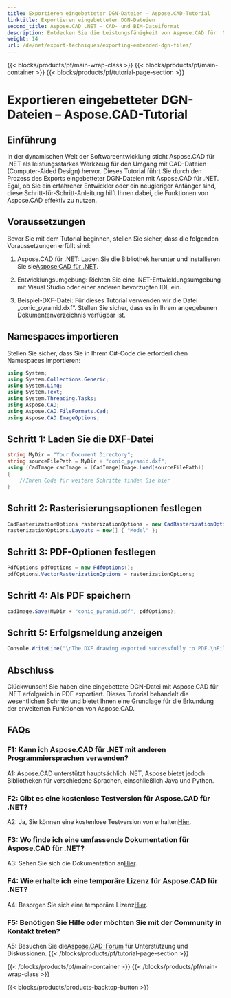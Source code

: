 ```yaml
---
title: Exportieren eingebetteter DGN-Dateien – Aspose.CAD-Tutorial
linktitle: Exportieren eingebetteter DGN-Dateien
second_title: Aspose.CAD .NET – CAD- und BIM-Dateiformat
description: Entdecken Sie die Leistungsfähigkeit von Aspose.CAD für .NET. Erfahren Sie in dieser Schritt-für-Schritt-Anleitung, wie Sie eingebettete DGN-Dateien mühelos in PDF exportieren.
weight: 14
url: /de/net/export-techniques/exporting-embedded-dgn-files/
---
```


{{< blocks/products/pf/main-wrap-class >}}
{{< blocks/products/pf/main-container >}}
{{< blocks/products/pf/tutorial-page-section >}}

# Exportieren eingebetteter DGN-Dateien – Aspose.CAD-Tutorial

## Einführung

In der dynamischen Welt der Softwareentwicklung sticht Aspose.CAD für .NET als leistungsstarkes Werkzeug für den Umgang mit CAD-Dateien (Computer-Aided Design) hervor. Dieses Tutorial führt Sie durch den Prozess des Exports eingebetteter DGN-Dateien mit Aspose.CAD für .NET. Egal, ob Sie ein erfahrener Entwickler oder ein neugieriger Anfänger sind, diese Schritt-für-Schritt-Anleitung hilft Ihnen dabei, die Funktionen von Aspose.CAD effektiv zu nutzen.

## Voraussetzungen

Bevor Sie mit dem Tutorial beginnen, stellen Sie sicher, dass die folgenden Voraussetzungen erfüllt sind:

1.  Aspose.CAD für .NET: Laden Sie die Bibliothek herunter und installieren Sie sie[Aspose.CAD für .NET](https://releases.aspose.com/cad/net/).

2. Entwicklungsumgebung: Richten Sie eine .NET-Entwicklungsumgebung mit Visual Studio oder einer anderen bevorzugten IDE ein.

3. Beispiel-DXF-Datei: Für dieses Tutorial verwenden wir die Datei „conic_pyramid.dxf“. Stellen Sie sicher, dass es in Ihrem angegebenen Dokumentenverzeichnis verfügbar ist.

## Namespaces importieren

Stellen Sie sicher, dass Sie in Ihrem C#-Code die erforderlichen Namespaces importieren:

```csharp
using System;
using System.Collections.Generic;
using System.Linq;
using System.Text;
using System.Threading.Tasks;
using Aspose.CAD;
using Aspose.CAD.FileFormats.Cad;
using Aspose.CAD.ImageOptions;
```

## Schritt 1: Laden Sie die DXF-Datei

```csharp
string MyDir = "Your Document Directory";
string sourceFilePath = MyDir + "conic_pyramid.dxf";
using (CadImage cadImage = (CadImage)Image.Load(sourceFilePath))
{
    //Ihren Code für weitere Schritte finden Sie hier
}
```

## Schritt 2: Rasterisierungsoptionen festlegen

```csharp
CadRasterizationOptions rasterizationOptions = new CadRasterizationOptions();
rasterizationOptions.Layouts = new[] { "Model" };
```

## Schritt 3: PDF-Optionen festlegen

```csharp
PdfOptions pdfOptions = new PdfOptions();
pdfOptions.VectorRasterizationOptions = rasterizationOptions;
```

## Schritt 4: Als PDF speichern

```csharp
cadImage.Save(MyDir + "conic_pyramid.pdf", pdfOptions);
```

## Schritt 5: Erfolgsmeldung anzeigen

```csharp
Console.WriteLine("\nThe DXF drawing exported successfully to PDF.\nFile saved at " + MyDir);
```

## Abschluss

Glückwunsch! Sie haben eine eingebettete DGN-Datei mit Aspose.CAD für .NET erfolgreich in PDF exportiert. Dieses Tutorial behandelt die wesentlichen Schritte und bietet Ihnen eine Grundlage für die Erkundung der erweiterten Funktionen von Aspose.CAD.

## FAQs

### F1: Kann ich Aspose.CAD für .NET mit anderen Programmiersprachen verwenden?

A1: Aspose.CAD unterstützt hauptsächlich .NET, Aspose bietet jedoch Bibliotheken für verschiedene Sprachen, einschließlich Java und Python.

### F2: Gibt es eine kostenlose Testversion für Aspose.CAD für .NET?

 A2: Ja, Sie können eine kostenlose Testversion von erhalten[Hier](https://releases.aspose.com/).

### F3: Wo finde ich eine umfassende Dokumentation für Aspose.CAD für .NET?

 A3: Sehen Sie sich die Dokumentation an[Hier](https://reference.aspose.com/cad/net/).

### F4: Wie erhalte ich eine temporäre Lizenz für Aspose.CAD für .NET?

 A4: Besorgen Sie sich eine temporäre Lizenz[Hier](https://purchase.aspose.com/temporary-license/).

### F5: Benötigen Sie Hilfe oder möchten Sie mit der Community in Kontakt treten?

A5: Besuchen Sie die[Aspose.CAD-Forum](https://forum.aspose.com/c/cad/19) für Unterstützung und Diskussionen.
{{< /blocks/products/pf/tutorial-page-section >}}

{{< /blocks/products/pf/main-container >}}
{{< /blocks/products/pf/main-wrap-class >}}

{{< blocks/products/products-backtop-button >}}
